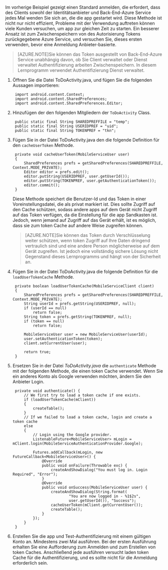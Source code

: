 
Im vorherige Beispiel gezeigt einen Standard anmelden, die erfordert, dass des Clients sowohl der Identitätsanbieter und Back-End-Azure Service jedes Mal wenden Sie sich an, die die app gestartet wird. Diese Methode ist nicht nur nicht effizient, Probleme mit der Verwendung auftreten können viele Kunden versuchen, um app zur gleichen Zeit zu starten. Ein besserer Ansatz ist zum Zwischenspeichern von des Autorisierung Tokens zurückgegebene Azure Service, und versuchen Sie, dieses ersten verwenden, bevor eine Anmeldung Anbieter-basierte. 

>[AZURE.NOTE]Sie können das Token ausgestellt von Back-End-Azure Service unabhängig davon, ob Sie Client verwaltet oder Dienst verwaltet Authentifizierung arbeiten Zwischenspeichern. In diesem Lernprogramm verwendet Authentifizierung Dienst verwaltet.


1. Öffnen Sie die Datei ToDoActivity.java, und fügen Sie die folgenden Aussagen importieren:

        import android.content.Context;
        import android.content.SharedPreferences;
        import android.content.SharedPreferences.Editor;

2. Hinzufügen der den folgenden Mitgliedern der `ToDoActivity` Class.

        public static final String SHAREDPREFFILE = "temp"; 
        public static final String USERIDPREF = "uid";  
        public static final String TOKENPREF = "tkn";   


3. Fügen Sie in der Datei ToDoActivity.java den die folgende Definition für den `cacheUserToken` Methode.
 
        private void cacheUserToken(MobileServiceUser user)
        {
            SharedPreferences prefs = getSharedPreferences(SHAREDPREFFILE, Context.MODE_PRIVATE);
            Editor editor = prefs.edit();
            editor.putString(USERIDPREF, user.getUserId());
            editor.putString(TOKENPREF, user.getAuthenticationToken());
            editor.commit();
        }   
  
    Diese Methode speichert die Benutzer-Id und das Token in einer Voreinstellungsdatei, die als privat markiert ist. Dies sollte Zugriff auf den Cache schützen, sodass andere apps auf dem Gerät nicht Zugriff auf das Token verfügen, da die Einstellung für die app Sandkasten ist. Jedoch, wenn jemand auf Zugriff auf das Gerät erhält, ist es möglich, dass sie zum token Cache auf andere Weise zugreifen können. 

    >[AZURE.NOTE]Sie können das Token durch Verschlüsselung weiter schützen, wenn token Zugriff auf Ihre Daten dringend vertraulich sind und eine andere Person möglicherweise auf dem Gerät zugreifen. Ist jedoch eine vollständig sichere Lösung nicht Gegenstand dieses Lernprogramms und hängt von der Sicherheit an.


4. Fügen Sie in der Datei ToDoActivity.java die folgende Definition für die `loadUserTokenCache` Methode.

        private boolean loadUserTokenCache(MobileServiceClient client)
        {
            SharedPreferences prefs = getSharedPreferences(SHAREDPREFFILE, Context.MODE_PRIVATE);
            String userId = prefs.getString(USERIDPREF, null); 
            if (userId == null)
                return false;
            String token = prefs.getString(TOKENPREF, null); 
            if (token == null)
                return false;
                
            MobileServiceUser user = new MobileServiceUser(userId);
            user.setAuthenticationToken(token);
            client.setCurrentUser(user);
                
            return true;
        }



5. Ersetzen Sie in der Datei *ToDoActivity.java* die `authenticate` Methode mit der folgenden Methode, die einen token Cache verwendet. Wenn Sie ein anderes Konto als Google verwenden möchten, ändern Sie den Anbieter Login.

        private void authenticate() {
            // We first try to load a token cache if one exists.
            if (loadUserTokenCache(mClient))
            {
                createTable();
            }
            // If we failed to load a token cache, login and create a token cache
            else
            {
                // Login using the Google provider.    
                ListenableFuture<MobileServiceUser> mLogin = mClient.login(MobileServiceAuthenticationProvider.Google);
        
                Futures.addCallback(mLogin, new FutureCallback<MobileServiceUser>() {
                    @Override
                    public void onFailure(Throwable exc) {
                        createAndShowDialog("You must log in. Login Required", "Error");
                    }           
                    @Override
                    public void onSuccess(MobileServiceUser user) {
                        createAndShowDialog(String.format(
                                "You are now logged in - %1$2s",
                                user.getUserId()), "Success");
                        cacheUserToken(mClient.getCurrentUser());
                        createTable();  
                    }
                });
            }
        }

6. Erstellen Sie die app und Test-Authentifizierung mit einem gültigen Konto an. Mindestens zwei Mal ausführen. Bei der ersten Ausführung erhalten Sie eine Aufforderung zum Anmelden und zum Erstellen von token Caches. Anschließend jede ausführen versucht laden token Cache für die Authentifizierung, und es sollte nicht für die Anmeldung erforderlich sein.



